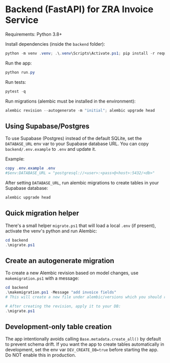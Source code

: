 # Backend (FastAPI) for ZRA Invoice Service

Requirements: Python 3.8+

Install dependencies (inside the `backend` folder):

```powershell
python -m venv .venv; .\.venv\Scripts\Activate.ps1; pip install -r requirements.txt
```

Run the app:

```powershell
python run.py
```

Run tests:

```powershell
pytest -q
```

Run migrations (alembic must be installed in the environment):

```powershell
alembic revision --autogenerate -m "initial"; alembic upgrade head
```

Using Supabase/Postgres
-----------------------

To use Supabase (Postgres) instead of the default SQLite, set the `DATABASE_URL` env var to your Supabase database URL. You can copy `backend/.env.example` to `.env` and update it.

Example:

```powershell
copy .env.example .env
#$env:DATABASE_URL = "postgresql://<user>:<pass>@<host>:5432/<db>"
```

After setting `DATABASE_URL`, run alembic migrations to create tables in your Supabase database:

```powershell
alembic upgrade head
```

Quick migration helper
----------------------

There's a small helper `migrate.ps1` that will load a local `.env` (if present), activate the venv's python and run Alembic:

```powershell
cd backend
.\migrate.ps1
```

Create an autogenerate migration
--------------------------------

To create a new Alembic revision based on model changes, use `makemigration.ps1` with a message:

```powershell
cd backend
.\makemigration.ps1 -Message "add invoice fields"
# This will create a new file under alembic/versions which you should review and commit.

# After creating the revision, apply it to your DB:
.\migrate.ps1
```

Development-only table creation
-------------------------------

The app intentionally avoids calling `Base.metadata.create_all()` by default to prevent schema drift. If you want the app to create tables automatically in development, set the env var `DEV_CREATE_DB=true` before starting the app. Do NOT enable this in production.

